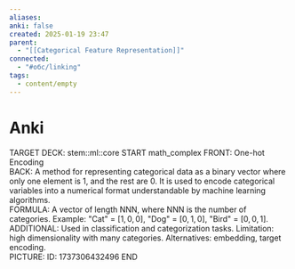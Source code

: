 ```yaml
---
aliases: 
anki: false
created: 2025-01-19 23:47
parent:
  - "[[Categorical Feature Representation]]"
connected:
  - "#обс/linking"
tags:
  - content/empty
---
```



# Anki
TARGET DECK: stem::ml::core
START
math_complex
FRONT: One-hot Encoding  
BACK: A method for representing categorical data as a binary vector where only one element is 1, and the rest are 0. It is used to encode categorical variables into a numerical format understandable by machine learning algorithms.  
FORMULA: A vector of length NNN, where NNN is the number of categories. Example: "Cat" = $[1,0,0]$, "Dog" = $[0,1,0]$, "Bird" = $[0,0,1]$.  
ADDITIONAL: Used in classification and categorization tasks. Limitation: high dimensionality with many categories. Alternatives: embedding, target encoding.    
PICTURE:
ID: 1737306432496
END